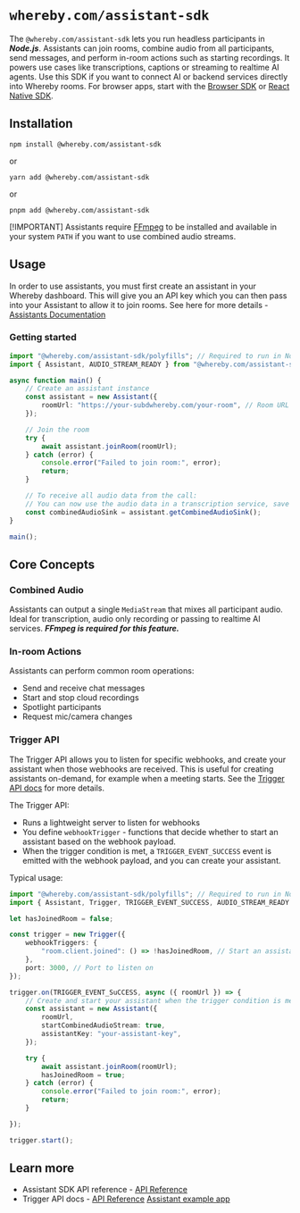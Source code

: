 # `whereby.com/assistant-sdk`

The `@whereby.com/assistant-sdk` lets you run headless participants in **_Node.js_**. Assistants can join rooms, combine audio from all participants, send messages, and perform in-room actions such as starting recordings.
It powers use cases like transcriptions, captions or streaming to realtime AI agents.
Use this SDK if you want to connect AI or backend services directly into Whereby rooms. For browser apps, start with the [Browser SDK](https://github.com/whereby/sdk/tree/main/packages/browser-sdk) or [React Native SDK](https://github.com/whereby/sdk/tree/main/packages/react-native-sdk).

## Installation

```shell
npm install @whereby.com/assistant-sdk
```

or

```shell
yarn add @whereby.com/assistant-sdk
```

or

```shell
pnpm add @whereby.com/assistant-sdk
```

[!IMPORTANT]
Assistants require [FFmpeg](https://ffmpeg.org/download.html) to be installed and available in your system `PATH` if you want to use combined audio streams.

## Usage

In order to use assistants, you must first create an assistant in your Whereby dashboard. This will give you an API key which you can then pass into your Assistant to allow it to join rooms. See here for more details - [Assistants Documentation](https://docs.whereby.com/reference/assistant-sdk-reference)

### Getting started

```typescript
import "@whereby.com/assistant-sdk/polyfills"; // Required to run in Node.js
import { Assistant, AUDIO_STREAM_READY } from "@whereby.com/assistant-sdk";

async function main() {
    // Create an assistant instance
    const assistant = new Assistant({
        roomUrl: "https://your-subdwhereby.com/your-room", // Room URL to join
    });

    // Join the room
    try {
        await assistant.joinRoom(roomUrl);
    } catch (error) {
        console.error("Failed to join room:", error);
        return;
    }

    // To receive all audio data from the call:
    // You can now use the audio data in a transcription service, save to file, etc.
    const combinedAudioSink = assistant.getCombinedAudioSink();
}

main();
```

## Core Concepts

### Combined Audio

Assistants can output a single `MediaStream` that mixes all participant audio. Ideal for transcription, audio only recording or passing to realtime AI services. **_FFmpeg is required for this feature._**

### In-room Actions

Assistants can perform common room operations:

- Send and receive chat messages
- Start and stop cloud recordings
- Spotlight participants
- Request mic/camera changes

### Trigger API

The Trigger API allows you to listen for specific webhooks, and create your assistant when those webhooks are received. This is useful for creating assistants on-demand, for example when a meeting starts. See the [Trigger API docs](https://docs.whereby.com/reference/assistant-sdk-reference/api-reference/trigger) for more details.

The Trigger API:

- Runs a lightweight server to listen for webhooks
- You define `webhookTrigger` - functions that decide whether to start an assistant based on the webhook payload.
- When the trigger condition is met, a `TRIGGER_EVENT_SUCCESS` event is emitted with the webhook payload, and you can create your assistant.

Typical usage:

```typescript
import "@whereby.com/assistant-sdk/polyfills"; // Required to run in Node.js
import { Assistant, Trigger, TRIGGER_EVENT_SUCCESS, AUDIO_STREAM_READY } from "@whereby.com/assistant-sdk";

let hasJoinedRoom = false;

const trigger = new Trigger({
    webhookTriggers: {
        "room.client.joined": () => !hasJoinedRoom, // Start an assistant when first client joins
    },
    port: 3000, // Port to listen on
});

trigger.on(TRIGGER_EVENT_SuCCESS, async ({ roomUrl }) => {
    // Create and start your assistant when the trigger condition is met
    const assistant = new Assistant({
        roomUrl,
        startCombinedAudioStream: true,
        assistantKey: "your-assistant-key",
    });

    try {
        await assistant.joinRoom(roomUrl);
        hasJoinedRoom = true;
    } catch (error) {
        console.error("Failed to join room:", error);
        return;
    }

});

trigger.start();
```

## Learn more

- Assistant SDK API reference - [API Reference](https://docs.whereby.com/reference/assistant-sdk-reference)
- Trigger API docs - [API Reference](https://docs.whereby.com/reference/assistant-sdk-reference/api-reference/trigger)
  [Assistant example app](https://github.com/whereby/whereby-assistant-audio-recorder)
